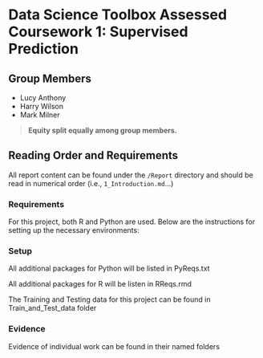 # Data Science Toolbox Assessed Coursework 1: Supervised Prediction

## Group Members
- Lucy Anthony
- Harry Wilson
- Mark Milner
  

> **Equity split equally among group members.**

## Reading Order and Requirements
All report content can be found under the `/Report` directory and should be read in numerical order (i.e., `1_Introduction.md`...)

### Requirements

For this project, both R and Python are used. Below are the instructions for setting up the necessary environments:

### Setup

All additional packages for Python will be listed in PyReqs.txt

All additional packages for R will be listen in RReqs.rmd

The Training and Testing data for this project can be found in Train_and_Test_data folder



### Evidence 

Evidence of individual work can be found in their named folders
